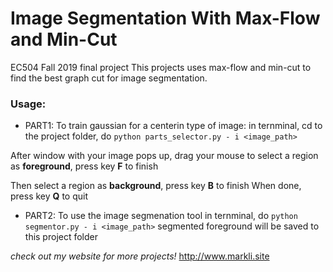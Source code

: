 # Image Segmentation With Max-Flow and Min-Cut
EC504 Fall 2019 final project
This projects uses max-flow and min-cut to find the best graph cut for image segmentation. 
### Usage:
* PART1:
To train gaussian for a centerin type of image:
in ternminal, cd to the project folder, do `python parts_selector.py - i <image_path>`

After window with your image pops up, drag your mouse to select a region as __foreground__, press key **F** to finish

Then select a region as __background__, press key **B** to finish
When done, press key **Q** to quit
* PART2:
To use the image segmenation tool 
in ternminal, do `python segmentor.py - i <image_path>`
segmented foreground will be saved to this project folder

*check out my website for more projects!*
http://www.markli.site
